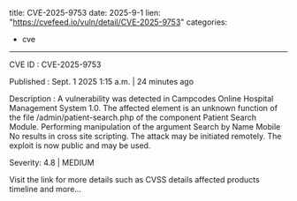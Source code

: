  
title: CVE-2025-9753
date: 2025-9-1
lien: "https://cvefeed.io/vuln/detail/CVE-2025-9753"
categories:
  - cve
---

CVE ID : CVE-2025-9753

Published :  Sept. 1
2025
1:15 a.m. | 24 minutes ago

Description : A vulnerability was detected in Campcodes Online Hospital Management System 1.0. The affected element is an unknown function of the file /admin/patient-search.php of the component Patient Search Module. Performing manipulation of the argument Search by Name Mobile No results in cross site scripting. The attack may be initiated remotely. The exploit is now public and may be used.

Severity: 4.8 | MEDIUM

Visit the link for more details
such as CVSS details
affected products
timeline
and more...
